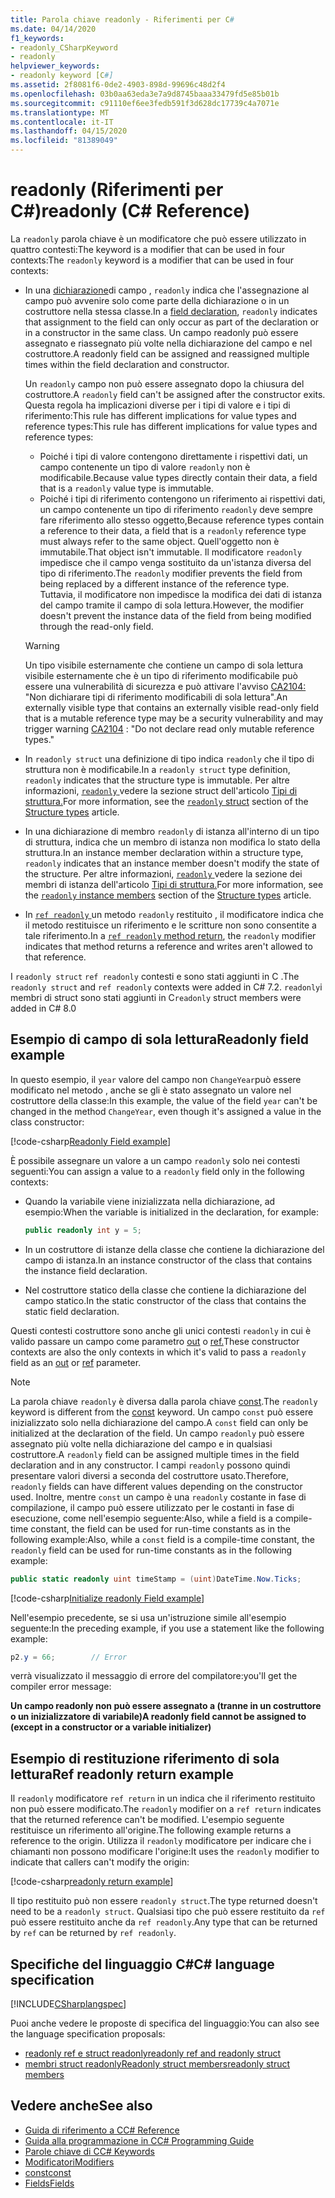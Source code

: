 ```yaml
---
title: Parola chiave readonly - Riferimenti per C#
ms.date: 04/14/2020
f1_keywords:
- readonly_CSharpKeyword
- readonly
helpviewer_keywords:
- readonly keyword [C#]
ms.assetid: 2f8081f6-0de2-4903-898d-99696c48d2f4
ms.openlocfilehash: 03b0aa63eda3e7a9d8745baaa33479fd5e85b01b
ms.sourcegitcommit: c91110ef6ee3fedb591f3d628dc17739c4a7071e
ms.translationtype: MT
ms.contentlocale: it-IT
ms.lasthandoff: 04/15/2020
ms.locfileid: "81389049"
---
```

# <a name="readonly-c-reference"></a><span data-ttu-id="e2e6d-102">readonly (Riferimenti per C#)</span><span class="sxs-lookup"><span data-stu-id="e2e6d-102">readonly (C# Reference)</span></span>

<span data-ttu-id="e2e6d-103">La `readonly` parola chiave è un modificatore che può essere utilizzato in quattro contesti:The keyword is a modifier that can be used in four contexts:</span><span class="sxs-lookup"><span data-stu-id="e2e6d-103">The `readonly` keyword is a modifier that can be used in four contexts:</span></span>

- <span data-ttu-id="e2e6d-104">In una [dichiarazione](#readonly-field-example)di campo , `readonly` indica che l'assegnazione al campo può avvenire solo come parte della dichiarazione o in un costruttore nella stessa classe.</span><span class="sxs-lookup"><span data-stu-id="e2e6d-104">In a [field declaration](#readonly-field-example), `readonly` indicates that assignment to the field can only occur as part of the declaration or in a constructor in the same class.</span></span> <span data-ttu-id="e2e6d-105">Un campo readonly può essere assegnato e riassegnato più volte nella dichiarazione del campo e nel costruttore.</span><span class="sxs-lookup"><span data-stu-id="e2e6d-105">A readonly field can be assigned and reassigned multiple times within the field declaration and constructor.</span></span>
  
  <span data-ttu-id="e2e6d-106">Un `readonly` campo non può essere assegnato dopo la chiusura del costruttore.</span><span class="sxs-lookup"><span data-stu-id="e2e6d-106">A `readonly` field can't be assigned after the constructor exits.</span></span> <span data-ttu-id="e2e6d-107">Questa regola ha implicazioni diverse per i tipi di valore e i tipi di riferimento:This rule has different implications for value types and reference types:</span><span class="sxs-lookup"><span data-stu-id="e2e6d-107">This rule has different implications for value types and reference types:</span></span>
  
  - <span data-ttu-id="e2e6d-108">Poiché i tipi di valore contengono direttamente i rispettivi dati, un campo contenente un tipo di valore `readonly` non è modificabile.</span><span class="sxs-lookup"><span data-stu-id="e2e6d-108">Because value types directly contain their data, a field that is a  `readonly` value type is immutable.</span></span>
  - <span data-ttu-id="e2e6d-109">Poiché i tipi di riferimento contengono un riferimento ai rispettivi dati, un campo contenente un tipo di riferimento `readonly` deve sempre fare riferimento allo stesso oggetto,</span><span class="sxs-lookup"><span data-stu-id="e2e6d-109">Because reference types contain a reference to their data, a field that is a `readonly` reference type must always refer to the same object.</span></span> <span data-ttu-id="e2e6d-110">Quell'oggetto non è immutabile.</span><span class="sxs-lookup"><span data-stu-id="e2e6d-110">That object isn't immutable.</span></span> <span data-ttu-id="e2e6d-111">Il modificatore `readonly` impedisce che il campo venga sostituito da un'istanza diversa del tipo di riferimento.</span><span class="sxs-lookup"><span data-stu-id="e2e6d-111">The `readonly` modifier prevents the field from being replaced by a different instance of the reference type.</span></span> <span data-ttu-id="e2e6d-112">Tuttavia, il modificatore non impedisce la modifica dei dati di istanza del campo tramite il campo di sola lettura.</span><span class="sxs-lookup"><span data-stu-id="e2e6d-112">However, the modifier doesn't prevent the instance data of the field from being modified through the read-only field.</span></span>

  > [!WARNING]
  > <span data-ttu-id="e2e6d-113">Un tipo visibile esternamente che contiene un campo di sola lettura visibile esternamente che è un tipo di riferimento modificabile può essere una vulnerabilità di sicurezza e può attivare l'avviso [CA2104:](/visualstudio/code-quality/ca2104) "Non dichiarare tipi di riferimento modificabili di sola lettura".</span><span class="sxs-lookup"><span data-stu-id="e2e6d-113">An externally visible type that contains an externally visible read-only field that is a mutable reference type may be a security vulnerability and may trigger warning [CA2104](/visualstudio/code-quality/ca2104) : "Do not declare read only mutable reference types."</span></span>

- <span data-ttu-id="e2e6d-114">In `readonly struct` una definizione di tipo indica `readonly` che il tipo di struttura non è modificabile.</span><span class="sxs-lookup"><span data-stu-id="e2e6d-114">In a `readonly struct` type definition, `readonly` indicates that the structure type is immutable.</span></span> <span data-ttu-id="e2e6d-115">Per altre informazioni, [ `readonly` ](../builtin-types/struct.md#readonly-struct) vedere la sezione struct dell'articolo [Tipi di struttura.](../builtin-types/struct.md)</span><span class="sxs-lookup"><span data-stu-id="e2e6d-115">For more information, see the [`readonly` struct](../builtin-types/struct.md#readonly-struct) section of the [Structure types](../builtin-types/struct.md) article.</span></span>
- <span data-ttu-id="e2e6d-116">In una dichiarazione di membro `readonly` di istanza all'interno di un tipo di struttura, indica che un membro di istanza non modifica lo stato della struttura.</span><span class="sxs-lookup"><span data-stu-id="e2e6d-116">In an instance member declaration within a structure type, `readonly` indicates that an instance member doesn't modify the state of the structure.</span></span> <span data-ttu-id="e2e6d-117">Per altre informazioni, [ `readonly` ](../builtin-types/struct.md#readonly-instance-members) vedere la sezione dei membri di istanza dell'articolo [Tipi di struttura.](../builtin-types/struct.md)</span><span class="sxs-lookup"><span data-stu-id="e2e6d-117">For more information, see the [`readonly` instance members](../builtin-types/struct.md#readonly-instance-members) section of the [Structure types](../builtin-types/struct.md) article.</span></span>
- <span data-ttu-id="e2e6d-118">In [ `ref readonly` ](#ref-readonly-return-example)un metodo `readonly` restituito , il modificatore indica che il metodo restituisce un riferimento e le scritture non sono consentite a tale riferimento.</span><span class="sxs-lookup"><span data-stu-id="e2e6d-118">In a [`ref readonly` method return](#ref-readonly-return-example), the `readonly` modifier indicates that method returns a reference and writes aren't allowed to that reference.</span></span>

<span data-ttu-id="e2e6d-119">I `readonly struct` `ref readonly` contesti e sono stati aggiunti in C .</span><span class="sxs-lookup"><span data-stu-id="e2e6d-119">The `readonly struct` and `ref readonly` contexts were added in C# 7.2.</span></span> <span data-ttu-id="e2e6d-120">`readonly`i membri di struct sono stati aggiunti in C</span><span class="sxs-lookup"><span data-stu-id="e2e6d-120">`readonly` struct members were added in C# 8.0</span></span>

## <a name="readonly-field-example"></a><span data-ttu-id="e2e6d-121">Esempio di campo di sola lettura</span><span class="sxs-lookup"><span data-stu-id="e2e6d-121">Readonly field example</span></span>

<span data-ttu-id="e2e6d-122">In questo esempio, il `year` valore del campo non `ChangeYear`può essere modificato nel metodo , anche se gli è stato assegnato un valore nel costruttore della classe:</span><span class="sxs-lookup"><span data-stu-id="e2e6d-122">In this example, the value of the field `year` can't be changed in the method `ChangeYear`, even though it's assigned a value in the class constructor:</span></span>

[!code-csharp[Readonly Field example](~/samples/snippets/csharp/keywords/ReadonlyKeywordExamples.cs#ReadonlyField)]

<span data-ttu-id="e2e6d-123">È possibile assegnare un valore a un campo `readonly` solo nei contesti seguenti:</span><span class="sxs-lookup"><span data-stu-id="e2e6d-123">You can assign a value to a `readonly` field only in the following contexts:</span></span>

- <span data-ttu-id="e2e6d-124">Quando la variabile viene inizializzata nella dichiarazione, ad esempio:</span><span class="sxs-lookup"><span data-stu-id="e2e6d-124">When the variable is initialized in the declaration, for example:</span></span>

  ```csharp
  public readonly int y = 5;
  ```

- <span data-ttu-id="e2e6d-125">In un costruttore di istanze della classe che contiene la dichiarazione del campo di istanza.</span><span class="sxs-lookup"><span data-stu-id="e2e6d-125">In an instance constructor of the class that contains the instance field declaration.</span></span>
- <span data-ttu-id="e2e6d-126">Nel costruttore statico della classe che contiene la dichiarazione del campo statico.</span><span class="sxs-lookup"><span data-stu-id="e2e6d-126">In the static constructor of the class that contains the static field declaration.</span></span>

<span data-ttu-id="e2e6d-127">Questi contesti costruttore sono anche gli unici contesti `readonly` in cui è valido passare un campo come parametro [out](out-parameter-modifier.md) o [ref.](ref.md)</span><span class="sxs-lookup"><span data-stu-id="e2e6d-127">These constructor contexts are also the only contexts in which it's valid to pass a `readonly` field as an [out](out-parameter-modifier.md) or [ref](ref.md) parameter.</span></span>

> [!NOTE]
> <span data-ttu-id="e2e6d-128">La parola chiave `readonly` è diversa dalla parola chiave [const](const.md).</span><span class="sxs-lookup"><span data-stu-id="e2e6d-128">The `readonly` keyword is different from the [const](const.md) keyword.</span></span> <span data-ttu-id="e2e6d-129">Un campo `const` può essere inizializzato solo nella dichiarazione del campo.</span><span class="sxs-lookup"><span data-stu-id="e2e6d-129">A `const` field can only be initialized at the declaration of the field.</span></span> <span data-ttu-id="e2e6d-130">Un campo `readonly` può essere assegnato più volte nella dichiarazione del campo e in qualsiasi costruttore.</span><span class="sxs-lookup"><span data-stu-id="e2e6d-130">A `readonly` field can be assigned multiple times in the field declaration and in any constructor.</span></span> <span data-ttu-id="e2e6d-131">I campi `readonly` possono quindi presentare valori diversi a seconda del costruttore usato.</span><span class="sxs-lookup"><span data-stu-id="e2e6d-131">Therefore, `readonly` fields can have different values depending on the constructor used.</span></span> <span data-ttu-id="e2e6d-132">Inoltre, mentre `const` un campo è una `readonly` costante in fase di compilazione, il campo può essere utilizzato per le costanti in fase di esecuzione, come nell'esempio seguente:Also, while a field is a compile-time constant, the field can be used for run-time constants as in the following example:</span><span class="sxs-lookup"><span data-stu-id="e2e6d-132">Also, while a `const` field is a compile-time constant, the `readonly` field can be used for run-time constants as in the following example:</span></span>
>
> ```csharp
> public static readonly uint timeStamp = (uint)DateTime.Now.Ticks;
> ```

[!code-csharp[Initialize readonly Field example](~/samples/snippets/csharp/keywords/ReadonlyKeywordExamples.cs#InitReadonlyField)]

<span data-ttu-id="e2e6d-133">Nell'esempio precedente, se si usa un'istruzione simile all'esempio seguente:</span><span class="sxs-lookup"><span data-stu-id="e2e6d-133">In the preceding example, if you use a statement like the following example:</span></span>

```csharp
p2.y = 66;        // Error
```

<span data-ttu-id="e2e6d-134">verrà visualizzato il messaggio di errore del compilatore:</span><span class="sxs-lookup"><span data-stu-id="e2e6d-134">you'll get the compiler error message:</span></span>

<span data-ttu-id="e2e6d-135">**Un campo readonly non può essere assegnato a (tranne in un costruttore o un inizializzatore di variabile)**</span><span class="sxs-lookup"><span data-stu-id="e2e6d-135">**A readonly field cannot be assigned to (except in a constructor or a variable initializer)**</span></span>

## <a name="ref-readonly-return-example"></a><span data-ttu-id="e2e6d-136">Esempio di restituzione riferimento di sola lettura</span><span class="sxs-lookup"><span data-stu-id="e2e6d-136">Ref readonly return example</span></span>

<span data-ttu-id="e2e6d-137">Il `readonly` modificatore `ref return` in un indica che il riferimento restituito non può essere modificato.</span><span class="sxs-lookup"><span data-stu-id="e2e6d-137">The `readonly` modifier on a `ref return` indicates that the returned reference can't be modified.</span></span> <span data-ttu-id="e2e6d-138">L'esempio seguente restituisce un riferimento all'origine.</span><span class="sxs-lookup"><span data-stu-id="e2e6d-138">The following example returns a reference to the origin.</span></span> <span data-ttu-id="e2e6d-139">Utilizza il `readonly` modificatore per indicare che i chiamanti non possono modificare l'origine:</span><span class="sxs-lookup"><span data-stu-id="e2e6d-139">It uses the `readonly` modifier to indicate that callers can't modify the origin:</span></span>

[!code-csharp[readonly return example](~/samples/snippets/csharp/keywords/ReadonlyKeywordExamples.cs#ReadonlyReturn)]

<span data-ttu-id="e2e6d-140">Il tipo restituito può non essere `readonly struct`.</span><span class="sxs-lookup"><span data-stu-id="e2e6d-140">The type returned doesn't need to be a `readonly struct`.</span></span> <span data-ttu-id="e2e6d-141">Qualsiasi tipo che può essere restituito da `ref` può essere restituito anche da `ref readonly`.</span><span class="sxs-lookup"><span data-stu-id="e2e6d-141">Any type that can be returned by `ref` can be returned by `ref readonly`.</span></span>

## <a name="c-language-specification"></a><span data-ttu-id="e2e6d-142">Specifiche del linguaggio C#</span><span class="sxs-lookup"><span data-stu-id="e2e6d-142">C# language specification</span></span>

[!INCLUDE[CSharplangspec](~/includes/csharplangspec-md.md)]

<span data-ttu-id="e2e6d-143">Puoi anche vedere le proposte di specifica del linguaggio:</span><span class="sxs-lookup"><span data-stu-id="e2e6d-143">You can also see the language specification proposals:</span></span>

- [<span data-ttu-id="e2e6d-144">readonly ref e struct readonly</span><span class="sxs-lookup"><span data-stu-id="e2e6d-144">readonly ref and readonly struct</span></span>](~/_csharplang/proposals/csharp-7.2/readonly-ref.md)
- [<span data-ttu-id="e2e6d-145">membri struct readonlyReadonly struct members</span><span class="sxs-lookup"><span data-stu-id="e2e6d-145">readonly struct members</span></span>](~/_csharplang/proposals/csharp-8.0/readonly-instance-members.md)

## <a name="see-also"></a><span data-ttu-id="e2e6d-146">Vedere anche</span><span class="sxs-lookup"><span data-stu-id="e2e6d-146">See also</span></span>

- [<span data-ttu-id="e2e6d-147">Guida di riferimento a C</span><span class="sxs-lookup"><span data-stu-id="e2e6d-147">C# Reference</span></span>](../index.md)
- [<span data-ttu-id="e2e6d-148">Guida alla programmazione in C</span><span class="sxs-lookup"><span data-stu-id="e2e6d-148">C# Programming Guide</span></span>](../../programming-guide/index.md)
- [<span data-ttu-id="e2e6d-149">Parole chiave di C</span><span class="sxs-lookup"><span data-stu-id="e2e6d-149">C# Keywords</span></span>](index.md)
- [<span data-ttu-id="e2e6d-150">Modificatori</span><span class="sxs-lookup"><span data-stu-id="e2e6d-150">Modifiers</span></span>](index.md)
- [<span data-ttu-id="e2e6d-151">const</span><span class="sxs-lookup"><span data-stu-id="e2e6d-151">const</span></span>](const.md)
- [<span data-ttu-id="e2e6d-152">Fields</span><span class="sxs-lookup"><span data-stu-id="e2e6d-152">Fields</span></span>](../../programming-guide/classes-and-structs/fields.md)
